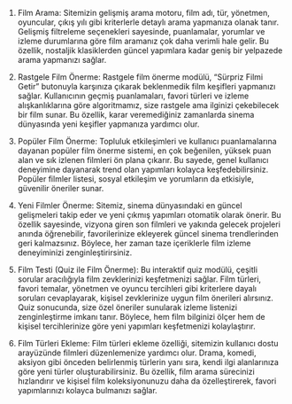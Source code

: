 1. Film Arama: Sitemizin gelişmiş arama motoru, film adı, tür, yönetmen, oyuncular, çıkış yılı gibi kriterlerle detaylı arama yapmanıza olanak tanır. Gelişmiş filtreleme seçenekleri sayesinde, puanlamalar, yorumlar ve izleme durumlarına göre film aramanız çok daha verimli hale gelir. Bu özellik, nostaljik klasiklerden güncel yapımlara kadar geniş bir yelpazede arama yapmanızı sağlar.

2. Rastgele Film Önerme: Rastgele film önerme modülü, “Sürpriz Filmi Getir” butonuyla karşınıza çıkarak beklenmedik film keşifleri yapmanızı sağlar. Kullanıcının geçmiş puanlamaları, favori türleri ve izleme alışkanlıklarına göre algoritmamız, size rastgele ama ilginizi çekebilecek bir film sunar. Bu özellik, karar veremediğiniz zamanlarda sinema dünyasında yeni keşifler yapmanıza yardımcı olur.

3. Popüler Film Önerme: Topluluk etkileşimleri ve kullanıcı puanlamalarına dayanan popüler film önerme sistemi, en çok beğenilen, yüksek puan alan ve sık izlenen filmleri ön plana çıkarır. Bu sayede, genel kullanıcı deneyimine dayanarak trend olan yapımları kolayca keşfedebilirsiniz. Popüler filmler listesi, sosyal etkileşim ve yorumların da etkisiyle, güvenilir öneriler sunar.

4. Yeni Filmler Önerme: Sitemiz, sinema dünyasındaki en güncel gelişmeleri takip eder ve yeni çıkmış yapımları otomatik olarak önerir. Bu özellik sayesinde, vizyona giren son filmleri ve yakında gelecek projeleri anında öğrenebilir, favorilerinize ekleyerek güncel sinema trendlerinden geri kalmazsınız. Böylece, her zaman taze içeriklerle film izleme deneyiminizi zenginleştirirsiniz.

5. Film Testi (Quiz ile Film Önerme): Bu interaktif quiz modülü, çeşitli sorular aracılığıyla film zevklerinizi keşfetmenizi sağlar. Film türleri, favori temalar, yönetmen ve oyuncu tercihleri gibi kriterlere dayalı soruları cevaplayarak, kişisel zevklerinize uygun film önerileri alırsınız. Quiz sonucunda, size özel öneriler sunularak izleme listenizi zenginleştirme imkanı tanır. Böylece, hem film bilginizi ölçer hem de kişisel tercihlerinize göre yeni yapımları keşfetmenizi kolaylaştırır.

6. Film Türleri Ekleme: Film türleri ekleme özelliği, sitemizin kullanıcı dostu arayüzünde filmleri düzenlemenize yardımcı olur. Drama, komedi, aksiyon gibi önceden belirlenmiş türlerin yanı sıra, kendi ilgi alanlarınıza göre yeni türler oluşturabilirsiniz. Bu özellik, film arama sürecinizi hızlandırır ve kişisel film koleksiyonunuzu daha da özelleştirerek, favori yapımlarınızı kolayca bulmanızı sağlar.

